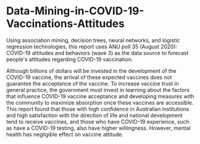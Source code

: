 # Data-Mining-in-COVID-19-Vaccinations-Attitudes
Using association mining, decision trees, neural networks, and logistic regression technologies, this report uses ANU poll 35 (August 2020): COVID-19 attitudes and behaviors (wave 3) as the data source to forecast people's attitudes regarding COVID-19 vaccination.

Although billions of dollars will be invested in the development of the COVID-19 vaccine, the arrival of these expected vaccines does not guarantee the acceptance of the vaccine. To increase vaccine trust in general practice, the government must invest in learning about the factors that influence COVID-19 vaccine acceptance and developing measures with the community to maximize absorption once these vaccines are accessible. This report found that those with high confidence in Australian institutions and high satisfaction with the direction of life and national development tend to receive vaccines, and those who have COVID-19 experience, such as have a COVID-19 testing, also have higher willingness. However, mental health has negligible effect on vaccine attitude.
